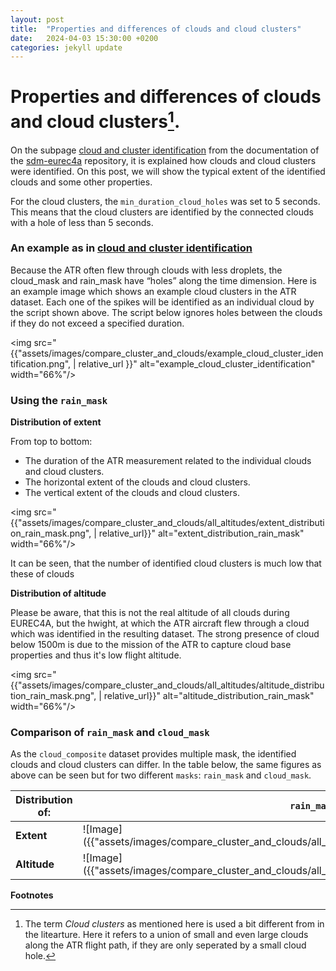 ```yaml
---
layout: post
title:  "Properties and differences of clouds and cloud clusters"
date:   2024-04-03 15:30:00 +0200
categories: jekyll update
---
```


# Properties and differences of clouds and cloud clusters[^1].

On the subpage [cloud and cluster identification](https://sdm-eurec4a.readthedocs.io/en/documentation/source/cloud_and_cluster_identification.html) from the documentation of the [sdm-eurec4a](https://github.com/nilsnevertree/sdm-eurec4a) repository, it is explained how clouds and cloud clusters were identified.
On this post, we will show the typical extent of the identified clouds and some other properties.

For the cloud clusters, the ``min_duration_cloud_holes`` was set to 5 seconds. 
This means that the cloud clusters are identified by the connected clouds with a hole of less than 5 seconds.

### An example as in [cloud and cluster identification](https://sdm-eurec4a.readthedocs.io/en/documentation/source/cloud_and_cluster_identification.html)

Because the ATR often flew through clouds with less droplets, the cloud_mask and rain_mask have “holes” along the time dimension. Here is an example image which shows an example cloud clusters in the ATR dataset. Each one of the spikes will be identified as an individual cloud by the script shown above. The script below ignores holes between the clouds if they do not exceed a specified duration.

<!-- ![Image]({{"assets/images/compare_cluster_and_clouds/example_cloud_cluster_identification.png", | relative_url }}) -->
<img src="{{"assets/images/compare_cluster_and_clouds/example_cloud_cluster_identification.png", | relative_url }}" alt="example_cloud_cluster_identification" width="66%"/>

### Using the ``rain_mask``

**Distribution of extent**

From top to bottom:
- The duration of the ATR measurement related to the individual clouds and cloud clusters.
- The horizontal extent of the clouds and cloud clusters.
- The vertical extent of the clouds and cloud clusters.

<img src="{{"assets/images/compare_cluster_and_clouds/all_altitudes/extent_distribution_rain_mask.png", | relative_url}}" alt="extent_distribution_rain_mask" width="66%"/>

It can be seen, that the number of identified cloud clusters is much low that these of clouds

**Distribution of altitude** 

Please be aware, that this is not the real altitude of all clouds during EUREC4A, but the hwight, at which the ATR aircraft flew through a cloud which was identified in the resulting dataset.
The strong presence of cloud below 1500m is due to the mission of the ATR to capture cloud base properties and thus it's low flight altitude.

<img src="{{"assets/images/compare_cluster_and_clouds/all_altitudes/altitude_distribution_rain_mask.png", | relative_url}}" alt="altitude_distribution_rain_mask" width="66%"/>



### Comparison of ``rain_mask`` and ``cloud_mask``

As the ``cloud_composite`` dataset provides multiple mask, the identified clouds and cloud clusters can differ.
In the table below, the same figures as above can be seen but for two different ``masks``: ``rain_mask`` and ``cloud_mask``.

| Distribution of: |``rain_mask``|``cloud_mask``|
| -  | - | - |
|**Extent**|![Image]({{"assets/images/compare_cluster_and_clouds/all_altitudes/extent_distribution_rain_mask.png", | relative_url }})|![Image]({{"assets/images/compare_cluster_and_clouds/all_altitudes/extent_distribution_cloud_mask.png", | relative_url }})|
|**Altitude**|![Image]({{"assets/images/compare_cluster_and_clouds/all_altitudes/altitude_distribution_rain_mask.png", | relative_url }})|![Image]({{"assets/images/compare_cluster_and_clouds/all_altitudes/altitude_distribution_cloud_mask.png", | relative_url }})|

**Footnotes**

[^1]: The term *Cloud clusters* as mentioned here is used a bit different from in the litearture. Here it refers to a union of small and even large clouds along the ATR flight path, if they are only seperated by a small cloud hole.
